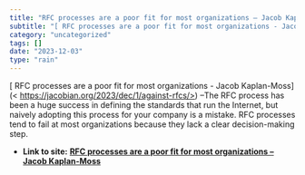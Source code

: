 ```yaml
---
title: "RFC processes are a poor fit for most organizations – Jacob Kaplan-Moss"
subtitle: "[ RFC processes are a poor fit for most organizations - Jacob Kaplan-Moss](<"
category: "uncategorized"
tags: []
date: "2023-12-03"
type: "rain"
---
```

[ RFC processes are a poor fit for most organizations - Jacob Kaplan-Moss](<
https://jacobian.org/2023/dec/1/against-rfcs/>) –The RFC process has been a
huge success in defining the standards that run the Internet, but naively
adopting this process for your company is a mistake. RFC processes tend to
fail at most organizations because they lack a clear decision-making step.


* **Link to site:** **[RFC processes are a poor fit for most organizations – Jacob Kaplan-Moss](None)**